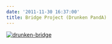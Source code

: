```yaml
---
date: '2011-11-30 16:37:00'
title: Bridge Project (Drunken PandA)
---
```


[![](/content/images/uploads/2012/08/drunken-bridge.gif "drunken-bridge")](/content/images/uploads/2012/08/drunken-bridge.gif)


